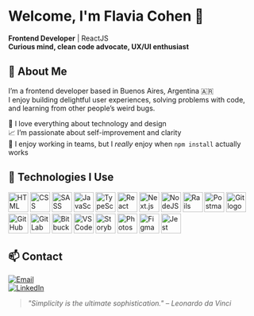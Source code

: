 # Welcome, I'm Flavia Cohen 👋

**Frontend Developer** | ReactJS<br>
**Curious mind, clean code advocate, UX/UI enthusiast**

## 🌱 About Me

I’m a frontend developer based in Buenos Aires, Argentina 🇦🇷  
I enjoy building delightful user experiences, solving problems with code, and learning from other people’s weird bugs.  

🌟 I love everything about technology and design  
📈 I’m passionate about self-improvement and clarity  
🤝 I enjoy working in teams, but I *really* enjoy when `npm install` actually works

## 🧰 Technologies I Use

<p align="left">
  <!-- Core Web -->
  <img src="https://skillicons.dev/icons?i=html" height="40" alt="HTML logo" />
  <img src="https://skillicons.dev/icons?i=css" height="40" alt="CSS logo" />
  <img src="https://skillicons.dev/icons?i=sass" height="40" alt="SASS logo" />
  <img src="https://skillicons.dev/icons?i=javascript" height="40" alt="JavaScript logo" />
  <img src="https://skillicons.dev/icons?i=typescript" height="40" alt="TypeScript logo" />

  <!-- Libraries / Frameworks -->
  <img src="https://skillicons.dev/icons?i=react" height="40" alt="React logo" />
  <img src="https://skillicons.dev/icons?i=nextjs" height="40" alt="Next.js logo" />
  <img src="https://skillicons.dev/icons?i=nodejs" height="40" alt="NodeJS logo" />
  <img src="https://skillicons.dev/icons?i=rails" height="40" alt="Rails logo" />

  <!-- Tools / Platforms -->
  <img src="https://skillicons.dev/icons?i=postman" height="40" alt="Postman logo" />
  <img src="https://skillicons.dev/icons?i=git" height="40" alt="Git logo" />
  <img src="https://skillicons.dev/icons?i=github" height="40" alt="GitHub logo" />
  <img src="https://skillicons.dev/icons?i=gitlab" height="40" alt="GitLab logo" />
  <img src="https://skillicons.dev/icons?i=bitbucket" height="40" alt="Bitbucket logo" />
  <img src="https://skillicons.dev/icons?i=vscode" height="40" alt="VSCode logo" />

  <!-- Design / UI -->
  <img src="https://cdn.jsdelivr.net/gh/devicons/devicon/icons/storybook/storybook-original.svg" height="40" alt="Storybook" />
  <img src="https://skillicons.dev/icons?i=photoshop" height="40" alt="Photoshop logo" />
  <img src="https://skillicons.dev/icons?i=figma" height="40" alt="Figma logo" />

  <!-- Testing -->
  <img src="https://skillicons.dev/icons?i=jest" height="40" alt="Jest logo" />
</p>


## 📫 Contact

[![Email](https://img.shields.io/badge/Email-flaviacohen1988@gmail.com-C71585?style=for-the-badge&logo=gmail&logoColor=white)](mailto:flaviacohen1988@gmail.com)<br>
[![LinkedIn](https://img.shields.io/badge/LinkedIn-@flaviacohen-0A66C2?style=for-the-badge&logo=linkedin&logoColor=white)](https://linkedin.com/in/flaviacohen)

> _"Simplicity is the ultimate sophistication." – Leonardo da Vinci_
